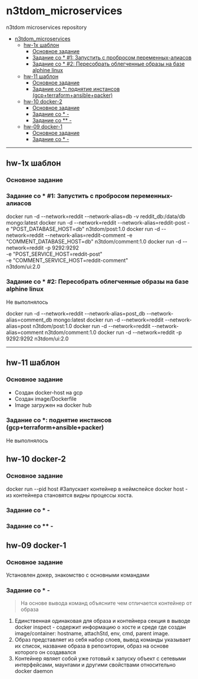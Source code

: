# n3tdom_microservices
n3tdom microservices repository

- [n3tdom_microservices](#n3tdom_microservices)
  - [hw-1x шаблон](#hw-1x-шаблон)
    - [Основное задание](#Основное-задание)
    - [Задание со * #1: Запустить с пробросом переменных-алиасов](#Задание-со--1-Запустить-с-пробросом-переменных-алиасов)
    - [Задание со * #2: Пересобрать облегченные образы на базе alphine linux](#Задание-со--2-Пересобрать-облегченные-образы-на-базе-alphine-linux)
  - [hw-11 шаблон](#hw-11-шаблон)
    - [Основное задание](#Основное-задание-1)
    - [Задание со *: поднятие инстансов (gcp+terraform+ansible+packer)](#Задание-со--поднятие-инстансов-gcpterraformansiblepacker)
  - [hw-10 docker-2](#hw-10-docker-2)
    - [Основное задание](#Основное-задание-2)
    - [Задание со * -](#Задание-со---)
    - [Задание со ** -](#Задание-со---)
  - [hw-09 docker-1](#hw-09-docker-1)
    - [Основное задание](#Основное-задание-3)
    - [Задание со * -](#Задание-со----1)

---
## hw-1x шаблон
### Основное задание

### Задание со * #1: Запустить с пробросом переменных-алиасов
docker run -d --network=reddit --network-alias=db  -v reddit_db:/data/db mongo:latest
docker run -d --network=reddit --network-alias=reddit-post  -e "POST_DATABASE_HOST=db" n3tdom/post:1.0
docker run -d --network=reddit --network-alias=reddit-comment  -e "COMMENT_DATABASE_HOST=db" n3tdom/comment:1.0
docker run -d --network=reddit -p 9292:9292 \
-e "POST_SERVICE_HOST=reddit-post" \
-e "COMMENT_SERVICE_HOST=reddit-comment" \
n3tdom/ui:2.0

### Задание со * #2: Пересобрать облегченные образы на базе alphine linux
Не выполнялось


docker run -d --network=reddit --network-alias=post_db --network-alias=comment_db mongo:latest
docker run -d --network=reddit --network-alias=post n3tdom/post:1.0
docker run -d --network=reddit --network-alias=comment n3tdom/comment:1.0
docker run -d --network=reddit -p 9292:9292 n3tdom/ui:2.0

---
## hw-11 шаблон
### Основное задание
- Создан docker-host на gcp
- Создан image/Dockerfile
- Image загружен на docker hub

### Задание со *: поднятие инстансов (gcp+terraform+ansible+packer)
Не выполнялось

## hw-10 docker-2
### Основное задание
docker run --pid host #Запускает контейнер в неймспейсе docker host - из контейнера становятся видны процессы хоста.


### Задание со * -

### Задание со ** -

## hw-09 docker-1
### Основное задание
Установлен докер, знакомство с основными командами

### Задание со * -
>На основе вывода команд объясните чем отличается контейнер от образа

1. Единственная одинаковая для образа и контейнера секция в выводе docker inspect - содержит информацию о хосте и среде где создан image/container: hostname, attachStd, env, cmd, parent image.
2. Образ представляет из себя набор слоев, вывод команды указывает их список, название образа в репозитории, образ на основе которого он создавался
3. Контейнер являет собой уже готовый к запуску объект с сетевыми интерфейсами, маунтами и другими свойствами относительно docker daemon
